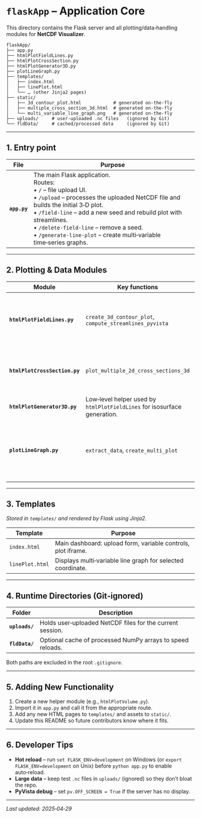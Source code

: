 # `flaskApp` – Application Core

This directory contains the Flask server and all plotting/data‑handling modules for **NetCDF Visualizer**.

```text
flaskApp/
├── app.py
├── htmlPlotFieldLines.py
├── htmlPlotCrossSection.py
├── htmlPlotGenerator3D.py
├── plotLineGraph.py
├── templates/
│   ├── index.html
│   ├── linePlot.html
│   └── … (other Jinja2 pages)
├── static/
│   ├── 3d_contour_plot.html            # generated on‑the‑fly
│   ├── multiple_cross_section_3d.html  # generated on‑the‑fly
│   └── multi_variable_line_graph.png   # generated on‑the‑fly
├── uploads/     # user‑uploaded .nc files   (ignored by Git)
└── fldData/     # cached/processed data     (ignored by Git)
```

---

## 1. Entry point

| File | Purpose |
|------|---------|
| **`app.py`** | The main Flask application.<br>Routes:<br>• `/` – file upload UI.<br>• `/upload` – processes the uploaded NetCDF file and builds the initial 3‑D plot.<br>• `/field-line` – add a new seed and rebuild plot with streamlines.<br>• `/delete-field-line` – remove a seed.<br>• `/generate-line-plot` – create multi‑variable time‑series graphs. |

---

## 2. Plotting & Data Modules

| Module | Key functions | Notes |
|--------|---------------|-------|
| **`htmlPlotFieldLines.py`** | `create_3d_contour_plot`, `compute_streamlines_pyvista` | Builds the 3‑D isosurface (Plotly) and traces magnetic field lines (PyVista/VTK). |
| **`htmlPlotCrossSection.py`** | `plot_multiple_2d_cross_sections_3d` | Renders up to three orthogonal slices in a single HTML file. |
| **`htmlPlotGenerator3D.py`** | Low‑level helper used by `htmlPlotFieldLines` for isosurface generation. |
| **`plotLineGraph.py`** | `extract_data`, `create_multi_plot` | Extracts variable time series at a given coordinate and saves a PNG line graph. |

---

## 3. Templates

*Stored in `templates/` and rendered by Flask using Jinja2.*

| Template | Purpose |
|----------|---------|
| `index.html`     | Main dashboard: upload form, variable controls, plot iframe. |
| `linePlot.html`  | Displays multi‑variable line graph for selected coordinate. |

---

## 4. Runtime Directories (Git‑ignored)

| Folder | Description |
|--------|-------------|
| **`uploads/`** | Holds user‑uploaded NetCDF files for the current session. |
| **`fldData/`** | Optional cache of processed NumPy arrays to speed reloads. |

Both paths are excluded in the root `.gitignore`.

---

## 5. Adding New Functionality

1. Create a new helper module (e.g., `htmlPlotVolume.py`).
2. Import it in `app.py` and call it from the appropriate route.
3. Add any new HTML pages to `templates/` and assets to `static/`.
4. Update this README so future contributors know where it fits.

---

## 6. Developer Tips

* **Hot reload** – run `set FLASK_ENV=development` on Windows (or `export FLASK_ENV=development` on Unix) before `python app.py` to enable auto‑reload.
* **Large data** – keep test `.nc` files in `uploads/` (ignored) so they don’t bloat the repo.
* **PyVista debug** – set `pv.OFF_SCREEN = True` if the server has no display.

---

*Last updated: 2025‑04‑29*

